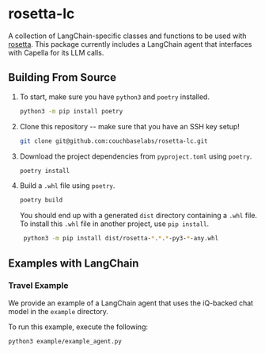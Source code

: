 # rosetta-lc

A collection of LangChain-specific classes and functions to be used with [rosetta](https://github.com/couchbaselabs/rosetta).
This package currently includes a LangChain agent that interfaces with Capella for its LLM calls.

## Building From Source

1. To start, make sure you have `python3` and `poetry` installed.
    ```bash
    python3 -m pip install poetry
    ```
2. Clone this repository -- make sure that you have an SSH key setup!
    ```bash
    git clone git@github.com:couchbaselabs/rosetta-lc.git
    ```
3. Download the project dependencies from `pyproject.toml` using `poetry`.
    ```bash
    poetry install
    ```
4. Build a `.whl` file using `poetry`.
   ```bash
   poetry build
   ```
   You should end up with a generated `dist` directory containing a `.whl` file.
   To install this `.whl` file in another project, use `pip install`.
   ```bash
    python3 -m pip install dist/rosetta-*.*.*-py3-*-any.whl
   ```

## Examples with LangChain

### Travel Example
We provide an example of a LangChain agent that uses the iQ-backed chat model in the `example` directory.



To run this example, execute the following:
```bash
python3 example/example_agent.py
```
